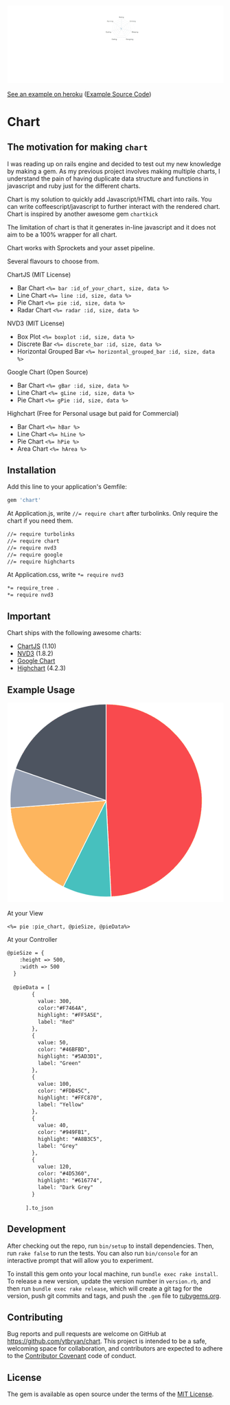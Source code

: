 ![Chart](assets/images/example.gif)

[See an example on heroku](http://chartgemdemo.herokuapp.com) ([Example Source Code](http://github.com/ytbryan/chartdemo))

# Chart

## The motivation for making `chart`

I was reading up on rails engine and decided to test out my new knowledge by making a gem. As my previous project involves making multiple charts, I understand the pain of having duplicate data structure and functions in javascript and ruby just for the different charts.

Chart is my solution to quickly add Javascript/HTML chart into rails. You can write coffeescript/javascript to further interact with the rendered chart. Chart is inspired by another awesome gem `chartkick`

The limitation of chart is  that it generates in-line javascript and it does not aim to be a 100% wrapper for all chart.

Chart works with Sprockets and your asset pipeline.

Several flavours to choose from.

ChartJS (MIT License)
* Bar Chart `<%= bar :id_of_your_chart, size, data %>`
* Line Chart `<%= line :id, size, data %>`
* Pie Chart `<%= pie :id, size, data %>`
* Radar Chart `<%= radar :id, size, data %>`

NVD3 (MIT License)
* Box Plot `<%= boxplot :id, size, data %>`
* Discrete Bar `<%= discrete_bar :id, size, data %>`
* Horizontal Grouped Bar `<%= horizontal_grouped_bar :id, size, data %>`

Google Chart (Open Source)
* Bar Chart `<%= gBar :id, size, data %>`
* Line Chart `<%= gLine :id, size, data %>`
* Pie Chart `<%= gPie :id, size, data %>`

Highchart (Free for Personal usage but paid for Commercial)
* Bar Chart `<%= hBar %>`
* Line Chart `<%= hLine %>`
* Pie Chart `<%= hPie %>`
* Area Chart `<%= hArea %>`


## Installation

Add this line to your application's Gemfile:

```ruby
gem 'chart'
```

At Application.js, write `//= require chart` after turbolinks. Only require the chart if you need them.

```
//= require turbolinks
//= require chart
//= require nvd3
//= require google
//= require highcharts
```

At Application.css, write `*= require nvd3`

```
*= require_tree .
*= require nvd3
```

## Important

Chart ships with the following awesome charts:  

* [ChartJS](https://github.com/nnnick/Chart.js/) (1.10)
* [NVD3](https://github.com/novus/nvd3) (1.8.2)
* [Google Chart](https://developers.google.com/chart/)
* [Highchart](http://www.highcharts.com) (4.2.3)

## Example Usage

![Chart](assets/images/pie.gif)

At your View
```
<%= pie :pie_chart, @pieSize, @pieData%>
```

At your Controller
```
@pieSize = {
    :height => 500,
    :width => 500
  }

  @pieData = [
        {
          value: 300,
          color:"#F7464A",
          highlight: "#FF5A5E",
          label: "Red"
        },
        {
          value: 50,
          color: "#46BFBD",
          highlight: "#5AD3D1",
          label: "Green"
        },
        {
          value: 100,
          color: "#FDB45C",
          highlight: "#FFC870",
          label: "Yellow"
        },
        {
          value: 40,
          color: "#949FB1",
          highlight: "#A8B3C5",
          label: "Grey"
        },
        {
          value: 120,
          color: "#4D5360",
          highlight: "#616774",
          label: "Dark Grey"
        }

      ].to_json
```

## Development

After checking out the repo, run `bin/setup` to install dependencies. Then, run `rake false` to run the tests. You can also run `bin/console` for an interactive prompt that will allow you to experiment.

To install this gem onto your local machine, run `bundle exec rake install`. To release a new version, update the version number in `version.rb`, and then run `bundle exec rake release`, which will create a git tag for the version, push git commits and tags, and push the `.gem` file to [rubygems.org](https://rubygems.org).

## Contributing

Bug reports and pull requests are welcome on GitHub at https://github.com/ytbryan/chart. This project is intended to be a safe, welcoming space for collaboration, and contributors are expected to adhere to the [Contributor Covenant](contributor-covenant.org) code of conduct.


## License

The gem is available as open source under the terms of the [MIT License](http://opensource.org/licenses/MIT).
